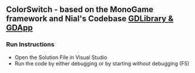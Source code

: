 ﻿## ColorSwitch - based on the MonoGame framework and Nial's Codebase [GDLibrary & GDApp](https://github.com/nmcguinness/GD3_3_Intro_To_MonoGame.git)

### Run Instructions
- Open the Solution File in Visual Studio
- Run the code by either debugging or by starting without debugging (F5)